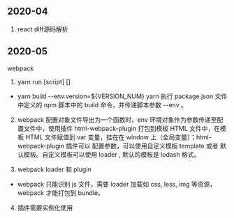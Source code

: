 
 ## 2020-04
1. react diff源码解析

## 2020-05
webpack
1. yarn run [script] [<args>]
- yarn build --env.version=${VERSION_NUM}
  yarn 执行 package.json 文件中定义的 npm 脚本中的 build 命令，并传递脚本参数 --env 。

2. webpack 配置对象文件导出为一个函数时，env 环境对象作为参数传递至配置文件中，使用插件 html-webpack-plugin 打包到模板 HTML 文件中，在模板 HTML 文件赋值到 var 变量，挂在在 window 上（全局变量）；html-webpack-plugin 插件可以 配置参数，可以使用自定义模板 template 或者 默认模板。自定义模板可以使用 loader , 默认的模板是 lodash 格式。

3. webpack loader 和 plugin
- webpack 只能识别 js 文件，需要 loader 加载如 css, less, img 等资源，webpack 才能打包到 bundle。

4. 插件需要实例化使用

